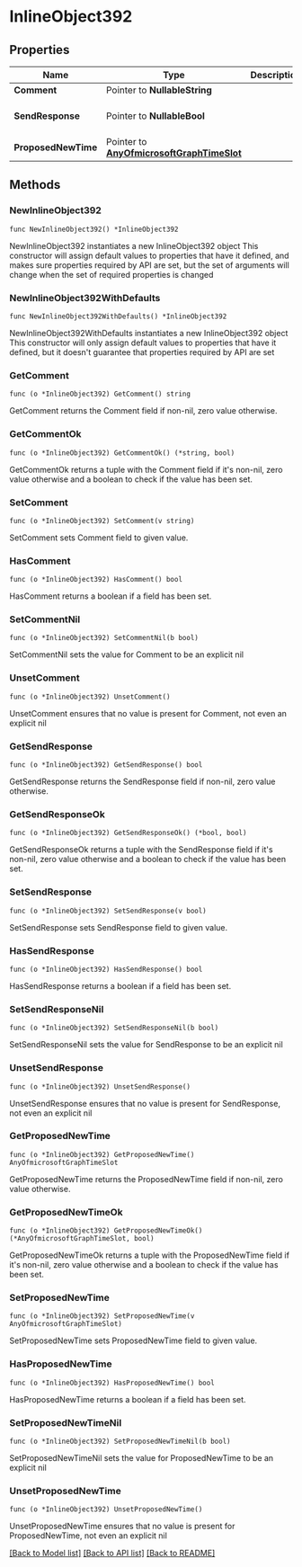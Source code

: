 # InlineObject392

## Properties

Name | Type | Description | Notes
------------ | ------------- | ------------- | -------------
**Comment** | Pointer to **NullableString** |  | [optional] 
**SendResponse** | Pointer to **NullableBool** |  | [optional] [default to false]
**ProposedNewTime** | Pointer to [**AnyOfmicrosoftGraphTimeSlot**](anyOf&lt;microsoft.graph.timeSlot&gt;.md) |  | [optional] 

## Methods

### NewInlineObject392

`func NewInlineObject392() *InlineObject392`

NewInlineObject392 instantiates a new InlineObject392 object
This constructor will assign default values to properties that have it defined,
and makes sure properties required by API are set, but the set of arguments
will change when the set of required properties is changed

### NewInlineObject392WithDefaults

`func NewInlineObject392WithDefaults() *InlineObject392`

NewInlineObject392WithDefaults instantiates a new InlineObject392 object
This constructor will only assign default values to properties that have it defined,
but it doesn't guarantee that properties required by API are set

### GetComment

`func (o *InlineObject392) GetComment() string`

GetComment returns the Comment field if non-nil, zero value otherwise.

### GetCommentOk

`func (o *InlineObject392) GetCommentOk() (*string, bool)`

GetCommentOk returns a tuple with the Comment field if it's non-nil, zero value otherwise
and a boolean to check if the value has been set.

### SetComment

`func (o *InlineObject392) SetComment(v string)`

SetComment sets Comment field to given value.

### HasComment

`func (o *InlineObject392) HasComment() bool`

HasComment returns a boolean if a field has been set.

### SetCommentNil

`func (o *InlineObject392) SetCommentNil(b bool)`

 SetCommentNil sets the value for Comment to be an explicit nil

### UnsetComment
`func (o *InlineObject392) UnsetComment()`

UnsetComment ensures that no value is present for Comment, not even an explicit nil
### GetSendResponse

`func (o *InlineObject392) GetSendResponse() bool`

GetSendResponse returns the SendResponse field if non-nil, zero value otherwise.

### GetSendResponseOk

`func (o *InlineObject392) GetSendResponseOk() (*bool, bool)`

GetSendResponseOk returns a tuple with the SendResponse field if it's non-nil, zero value otherwise
and a boolean to check if the value has been set.

### SetSendResponse

`func (o *InlineObject392) SetSendResponse(v bool)`

SetSendResponse sets SendResponse field to given value.

### HasSendResponse

`func (o *InlineObject392) HasSendResponse() bool`

HasSendResponse returns a boolean if a field has been set.

### SetSendResponseNil

`func (o *InlineObject392) SetSendResponseNil(b bool)`

 SetSendResponseNil sets the value for SendResponse to be an explicit nil

### UnsetSendResponse
`func (o *InlineObject392) UnsetSendResponse()`

UnsetSendResponse ensures that no value is present for SendResponse, not even an explicit nil
### GetProposedNewTime

`func (o *InlineObject392) GetProposedNewTime() AnyOfmicrosoftGraphTimeSlot`

GetProposedNewTime returns the ProposedNewTime field if non-nil, zero value otherwise.

### GetProposedNewTimeOk

`func (o *InlineObject392) GetProposedNewTimeOk() (*AnyOfmicrosoftGraphTimeSlot, bool)`

GetProposedNewTimeOk returns a tuple with the ProposedNewTime field if it's non-nil, zero value otherwise
and a boolean to check if the value has been set.

### SetProposedNewTime

`func (o *InlineObject392) SetProposedNewTime(v AnyOfmicrosoftGraphTimeSlot)`

SetProposedNewTime sets ProposedNewTime field to given value.

### HasProposedNewTime

`func (o *InlineObject392) HasProposedNewTime() bool`

HasProposedNewTime returns a boolean if a field has been set.

### SetProposedNewTimeNil

`func (o *InlineObject392) SetProposedNewTimeNil(b bool)`

 SetProposedNewTimeNil sets the value for ProposedNewTime to be an explicit nil

### UnsetProposedNewTime
`func (o *InlineObject392) UnsetProposedNewTime()`

UnsetProposedNewTime ensures that no value is present for ProposedNewTime, not even an explicit nil

[[Back to Model list]](../README.md#documentation-for-models) [[Back to API list]](../README.md#documentation-for-api-endpoints) [[Back to README]](../README.md)


